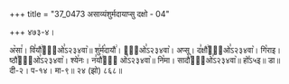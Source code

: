 +++
title = "37_0473 असाव्यंशुर्मदायाप्सु दक्षो - 04"

+++
४७३-४।

अ꣥सा꣯। वि꣣यौ꣢वा᳐ओ꣣ऽ२३४वा꣥॥ शु꣢र्म꣡दायौ꣢। वा᳐ओ꣣ऽ२३४वा꣥। अप्सू। द꣣क्षौ꣢वा᳐ओ꣣ऽ२३४वा꣥। गि꣡राइ। ष्ठौ꣢वा᳐ओ꣣ऽ२३४वा꣥। श्ये꣯नः। न꣣यौ꣢वा᳐ ओ꣣ऽ२३४वा꣥॥ नि꣡मा। सादौ꣢वा᳐ओ꣣ऽ२३४वा꣥॥ हो꣤ऽ५इ॥ डा॥ दी-२। प-१४। मा-९॥ २४ (झो) ८६८॥